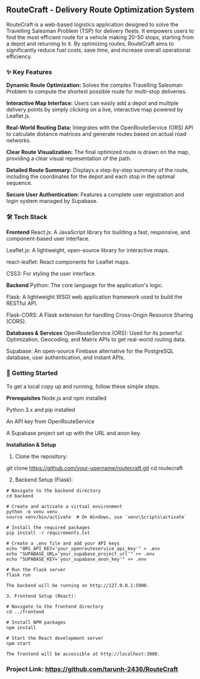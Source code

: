 ## RouteCraft - Delivery Route Optimization System
RouteCraft is a web-based logistics application designed to solve the Travelling Salesman Problem (TSP) for delivery fleets. It empowers users to find the most efficient route for a vehicle making 20-50 stops, starting from a depot and returning to it. By optimizing routes, RouteCraft aims to significantly reduce fuel costs, save time, and increase overall operational efficiency.

### ✨ Key Features
**Dynamic Route Optimization:** Solves the complex Travelling Salesman Problem to compute the shortest possible route for multi-stop deliveries.

**Interactive Map Interface:** Users can easily add a depot and multiple delivery points by simply clicking on a live, interactive map powered by Leaflet.js.

**Real-World Routing Data:** Integrates with the OpenRouteService (ORS) API to calculate distance matrices and generate routes based on actual road networks.

**Clear Route Visualization:** The final optimized route is drawn on the map, providing a clear visual representation of the path.

**Detailed Route Summary:** Displays a step-by-step summary of the route, including the coordinates for the depot and each stop in the optimal sequence.

**Secure User Authentication:** Features a complete user registration and login system managed by Supabase.

### 🛠️ Tech Stack
**Frontend**
React.js: A JavaScript library for building a fast, responsive, and component-based user interface.

Leaflet.js: A lightweight, open-source library for interactive maps.

react-leaflet: React components for Leaflet maps.

CSS3: For styling the user interface.

**Backend**
Python: The core language for the application's logic.

Flask: A lightweight WSGI web application framework used to build the RESTful API.

Flask-CORS: A Flask extension for handling Cross-Origin Resource Sharing (CORS).

**Databases & Services**
OpenRouteService (ORS): Used for its powerful Optimization, Geocoding, and Matrix APIs to get real-world routing data.

Supabase: An open-source Firebase alternative for the PostgreSQL database, user authentication, and instant APIs.

### 🚀 Getting Started
To get a local copy up and running, follow these simple steps.

**Prerequisites**
Node.js and npm installed

Python 3.x and pip installed

An API key from OpenRouteService

A Supabase project set up with the URL and anon key.

**Installation & Setup**
1. Clone the repository:

git clone https://github.com/your-username/routecraft.git
cd routecraft

2. Backend Setup (Flask):

```
# Navigate to the backend directory
cd backend

# Create and activate a virtual environment
python -m venv venv
source venv/bin/activate  # On Windows, use `venv\Scripts\activate`

# Install the required packages
pip install -r requirements.txt

# Create a .env file and add your API keys
echo "ORS_API_KEY='your_openrouteservice_api_key'" > .env
echo "SUPABASE_URL='your_supabase_project_url'" >> .env
echo "SUPABASE_KEY='your_supabase_anon_key'" >> .env

# Run the Flask server
flask run

The backend will be running on http://127.0.0.1:5000.

3. Frontend Setup (React):

# Navigate to the frontend directory
cd ../frontend

# Install NPM packages
npm install

# Start the React development server
npm start

The frontend will be accessible at http://localhost:3000.
```

### Project Link: https://github.com/tarunh-2436/RouteCraft
